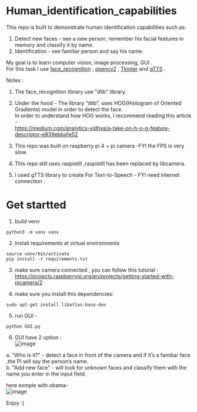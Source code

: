 # Human_identification_capabilities

This repo is built to demonstrate human identification capabilities such as:
1) Detect new faces - see a new person, remember his facial features in memory and classify it by name. 
2) Identification - see familiar person and say his name.

My goal is to learn computer vision, image processing, GUI .    
For this task I use [face_recognition](https://github.com/ageitgey/face_recognition) , [opencv2](https://pypi.org/project/opencv-python/) , [Tkinter](https://docs.python.org/3/library/tkinter.html) and [gTTS](https://gtts.readthedocs.io/en/latest/) .

Notes :
1) The face_recognition library use "dlib" library. 
2) Under the hood - The library “dilb”, uses HOG(Histogram of Oriented Gradients) model in order to detect the face.  
In order to understand how HOG works, I recommend reading this article -  
https://medium.com/analytics-vidhya/a-take-on-h-o-g-feature-descriptor-e839ebba1e52

3) This repo was built on raspberry pi 4 + pi camera -FYI the FPS is very slow.
4) This repo still uses raspistill ,raspistill has been replaced by libcamera.
5) I used gTTS library to create For Text-to-Speech - FYI need internet connection .


# Get startted  
1) build venv 
```
python3 -m venv venv
```
2) Install requirements at virtual environments
```
source venv/bin/activate
pip install -r requirements.txt
```

3) make sure camera connected , you can follow this tutorial : <br>
https://projects.raspberrypi.org/en/projects/getting-started-with-picamera/2 <br>


4) make sure you install this dependencies:

```
sudo apt-get install libatlas-base-dev
```

5) run GUI -
```
python GUI.py
```

6) GUI have 2 option :  
![image](https://user-images.githubusercontent.com/82320340/153349685-66a8e63c-8655-473a-bf75-c611a2528931.png)

a. "Who is it?" - detect a face in front of the camera and if it’s a familiar face ,the PI will say the person’s name.  
b. "Add new face" - will look for unknown faces and classify them with the name you enter in the input field.  


here exmple with obama-  
![image](https://user-images.githubusercontent.com/82320340/153770024-12d7c8d3-5285-4ffc-9f60-7db82a858c2c.png)


Enjoy :)
